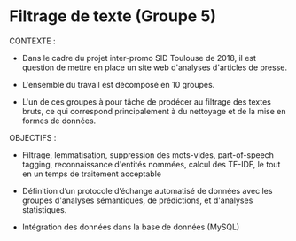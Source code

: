 # Filtrage de texte (Groupe 5)

CONTEXTE :

- Dans le cadre du projet inter-promo SID Toulouse de 2018, il est question de mettre en place un site web d'analyses d'articles de presse.

- L'ensemble du travail est décomposé en 10 groupes.

- L'un de ces groupes à pour tâche de prodécer au filtrage des textes bruts, ce qui correspond principalement à du nettoyage et de la mise en formes de données.

OBJECTIFS :  

- Filtrage, lemmatisation, suppression des mots-vides, part-of-speech tagging, reconnaissance d'entités nommées, calcul des TF-IDF, le tout en un temps de traitement acceptable

- Définition d’un protocole d’échange automatisé de données avec les groupes d'analyses sémantiques, de prédictions, et d'analyses statistiques.

- Intégration des données dans la base de données (MySQL)

